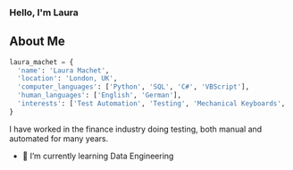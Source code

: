 ### Hello, I'm Laura

## About Me

```python
laura_machet = {
  'name': 'Laura Machet',
  'location': 'London, UK',
  'computer_languages': ['Python', 'SQL', 'C#', 'VBScript'],
  'human_languages': ['English', 'German'],
  'interests': ['Test Automation', 'Testing', 'Mechanical Keyboards', 'Growing Vegetables', 'Dance Music']
}
```

I have worked in the finance industry doing testing, both manual and automated for many years. 

- 🌱 I’m currently learning Data Engineering
<!--
**lmash/lmash** is a ✨ _special_ ✨ repository because its `README.md` (this file) appears on your GitHub profile.

Here are some ideas to get you started:

- 🔭 I’m currently working on ...
- 🌱 I’m currently learning ...
- 👯 I’m looking to collaborate on ...
- 🤔 I’m looking for help with ...
- 💬 Ask me about ...
- 📫 How to reach me: ...
- 😄 Pronouns: ...
- ⚡ Fun fact: ...
-->
